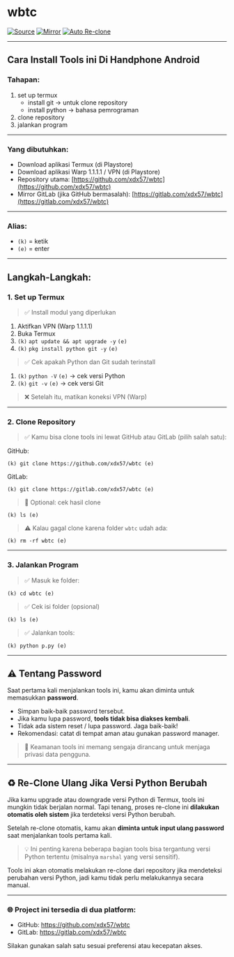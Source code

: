 # wbtc

[![Source](https://img.shields.io/badge/Source-GitHub-black?logo=github)](https://github.com/xdx57/wbtc)
[![Mirror](https://img.shields.io/badge/Mirror-GitLab-orange?logo=gitlab)](https://gitlab.com/xdx57/wbtc)
[![Auto Re-clone](https://img.shields.io/badge/Reclone-Automatis-blue?logo=python)](#)

---

## Cara Install Tools ini Di Handphone Android

### Tahapan:

1. set up termux
   - install git → untuk clone repository
   - install python → bahasa pemrograman
2. clone repository
3. jalankan program

---

### Yang dibutuhkan:

- Download aplikasi Termux (di Playstore)
- Download aplikasi Warp 1.1.1.1 / VPN (di Playstore)
- Repository utama: [https://github.com/xdx57/wbtc](https://github.com/xdx57/wbtc)
- Mirror GitLab (jika GitHub bermasalah): [https://gitlab.com/xdx57/wbtc](https://gitlab.com/xdx57/wbtc)

---

### Alias:

- `(k)` = ketik
- `(e)` = enter

---

## Langkah-Langkah:

### 1. Set up Termux

> ✅ Install modul yang diperlukan

1. Aktifkan VPN (Warp 1.1.1.1)
2. Buka Termux
3. `(k)` `apt update && apt upgrade -y` `(e)`
4. `(k)` `pkg install python git -y` `(e)`

> ✅ Cek apakah Python dan Git sudah terinstall

1. `(k)` `python -V` `(e)` → cek versi Python
2. `(k)` `git -v` `(e)` → cek versi Git

> ❌ Setelah itu, matikan koneksi VPN (Warp)

---

### 2. Clone Repository

> ✅ Kamu bisa clone tools ini lewat GitHub atau GitLab (pilih salah satu):

GitHub:
```
(k) git clone https://github.com/xdx57/wbtc (e)
```

GitLab:
```
(k) git clone https://gitlab.com/xdx57/wbtc (e)
```

> 📝 Optional: cek hasil clone

```
(k) ls (e)
```

> ⚠️ Kalau gagal clone karena folder `wbtc` udah ada:

```
(k) rm -rf wbtc (e)
```

---

### 3. Jalankan Program

> ✅ Masuk ke folder:

```
(k) cd wbtc (e)
```

> ✅ Cek isi folder (opsional)

```
(k) ls (e)
```

> ✅ Jalankan tools:

```
(k) python p.py (e)
```

---

## ⚠️ Tentang Password

Saat pertama kali menjalankan tools ini, kamu akan diminta untuk memasukkan **password**.

- Simpan baik-baik password tersebut.
- Jika kamu lupa password, **tools tidak bisa diakses kembali**.
- Tidak ada sistem reset / lupa password. Jaga baik-baik!
- Rekomendasi: catat di tempat aman atau gunakan password manager.

> 🔐 Keamanan tools ini memang sengaja dirancang untuk menjaga privasi data pengguna.

---

## ♻️ Re-Clone Ulang Jika Versi Python Berubah

Jika kamu upgrade atau downgrade versi Python di Termux, tools ini mungkin tidak berjalan normal. Tapi tenang, proses re-clone ini **dilakukan otomatis oleh sistem** jika terdeteksi versi Python berubah.

Setelah re-clone otomatis, kamu akan **diminta untuk input ulang password** saat menjalankan tools pertama kali.

> 💡 Ini penting karena beberapa bagian tools bisa tergantung versi Python tertentu (misalnya `marshal` yang versi sensitif).

Tools ini akan otomatis melakukan re-clone dari repository jika mendeteksi perubahan versi Python, jadi kamu tidak perlu melakukannya secara manual.

---

### 🌐 Project ini tersedia di dua platform:

- GitHub: https://github.com/xdx57/wbtc
- GitLab: https://gitlab.com/xdx57/wbtc

Silakan gunakan salah satu sesuai preferensi atau kecepatan akses.
